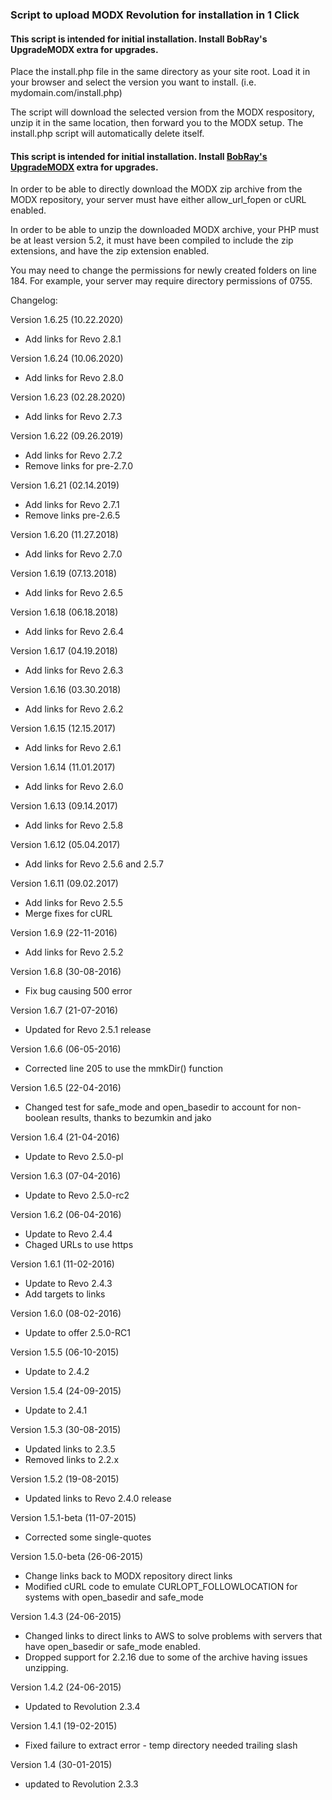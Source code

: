 ### Script to upload MODX Revolution for installation in 1 Click

#### This script is intended for initial installation. Install BobRay's UpgradeMODX extra for upgrades.


Place the install.php file in the same directory as your site root. Load it in your browser and select the version you want to install. (i.e. mydomain.com/install.php)

The script will download the selected version from the MODX respository, unzip it in the same location, then forward you to the MODX setup. The install.php script will automatically delete itself.

#### This script is intended for initial installation. Install [BobRay's UpgradeMODX](https://github.com/BobRay/UpgradeMODX) extra for upgrades.

In order to be able to directly download the MODX zip archive from the MODX repository, your server must have either allow_url_fopen or cURL enabled.

In order to be able to unzip the downloaded MODX archive, your PHP must be at least version 5.2, it must have been compiled to include the zip extensions, and have the zip extension enabled.

You may need to change the permissions for newly created folders on line 184. For example, your server may require directory permissions of 0755.

Changelog:

Version 1.6.25
(10.22.2020)
- Add links for Revo 2.8.1

Version 1.6.24
(10.06.2020)
- Add links for Revo 2.8.0

Version 1.6.23
(02.28.2020)
- Add links for Revo 2.7.3

Version 1.6.22
(09.26.2019)
- Add links for Revo 2.7.2
- Remove links for pre-2.7.0

Version 1.6.21
(02.14.2019)
- Add links for Revo 2.7.1
- Remove links pre-2.6.5

Version 1.6.20
(11.27.2018)
- Add links for Revo 2.7.0

Version 1.6.19
(07.13.2018)
- Add links for Revo 2.6.5

Version 1.6.18
(06.18.2018)
- Add links for Revo 2.6.4

Version 1.6.17
(04.19.2018)
- Add links for Revo 2.6.3

Version 1.6.16
(03.30.2018)
- Add links for Revo 2.6.2

Version 1.6.15
(12.15.2017)
- Add links for Revo 2.6.1

Version 1.6.14
(11.01.2017)
- Add links for Revo 2.6.0

Version 1.6.13
(09.14.2017)
- Add links for Revo 2.5.8

Version 1.6.12
(05.04.2017)
- Add links for Revo 2.5.6 and 2.5.7

Version 1.6.11
(09.02.2017)
- Add links for Revo 2.5.5
- Merge fixes for cURL

Version 1.6.9
(22-11-2016)
- Add links for Revo 2.5.2

Version 1.6.8
(30-08-2016)
- Fix bug causing 500 error

Version 1.6.7
(21-07-2016)
- Updated for Revo 2.5.1 release

Version 1.6.6
(06-05-2016)
- Corrected line 205 to use the mmkDir() function

Version 1.6.5
(22-04-2016)
- Changed test for safe_mode and open_basedir to account for non-boolean results, thanks to bezumkin and jako

Version 1.6.4
(21-04-2016)
- Update to Revo 2.5.0-pl

Version 1.6.3
(07-04-2016)
- Update to Revo 2.5.0-rc2

Version 1.6.2
(06-04-2016)
- Update to Revo 2.4.4
- Chaged URLs to use https

Version 1.6.1
(11-02-2016)
- Update to Revo 2.4.3
- Add targets to links

Version 1.6.0
(08-02-2016)
- Update to offer 2.5.0-RC1

Version 1.5.5
(06-10-2015)
- Update to 2.4.2

Version 1.5.4
(24-09-2015)
- Update to 2.4.1

Version 1.5.3
(30-08-2015)
- Updated links to 2.3.5
- Removed links to 2.2.x

Version 1.5.2
(19-08-2015)
- Updated links to Revo 2.4.0 release

Version 1.5.1-beta
(11-07-2015)
- Corrected some single-quotes

Version 1.5.0-beta
(26-06-2015)
- Change links back to MODX repository direct links
- Modified cURL code to emulate CURLOPT_FOLLOWLOCATION for systems with open_basedir and safe_mode

Version 1.4.3
(24-06-2015)
- Changed links to direct links to AWS to solve problems with servers that have open_basedir or safe_mode enabled.
- Dropped support for 2.2.16 due to some of the archive having issues unzipping.

Version 1.4.2
(24-06-2015)
- Updated to Revolution 2.3.4

Version 1.4.1
(19-02-2015)
- Fixed failure to extract error - temp directory needed trailing slash

Version 1.4 
(30-01-2015)
- updated to Revolution 2.3.3

